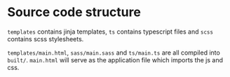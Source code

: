 # Source code structure
`templates` contains jinja templates, `ts` contains typescript files and `scss` contains scss stylesheets.

`templates/main.html`, `sass/main.sass` and `ts/main.ts` are all compiled into `built/`. `main.html` will serve as the application file which imports the js and css.